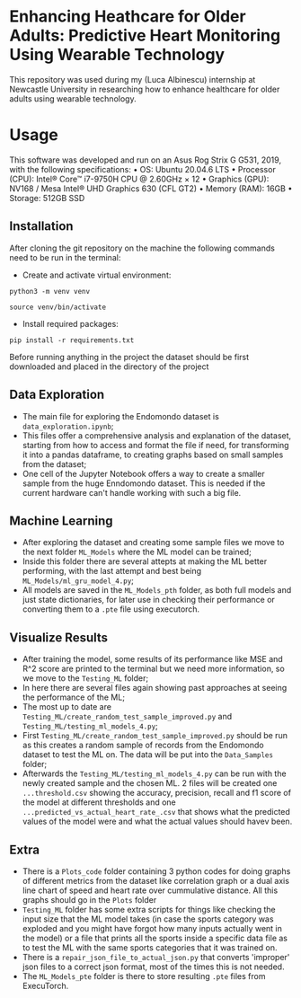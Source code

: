 # Enhancing Heathcare for Older Adults: Predictive Heart Monitoring Using Wearable Technology
This repository was used during my (Luca Albinescu) internship at Newcastle University in researching how to enhance healthcare for older adults using wearable technology.

# Usage
This software was developed and run on an Asus Rog Strix G G531, 2019, with the following specifications:
• OS: Ubuntu 20.04.6 LTS
• Processor (CPU): Intel® Core™ i7-9750H CPU @ 2.60GHz × 12
• Graphics (GPU): NV168 / Mesa Intel® UHD Graphics 630 (CFL GT2)
• Memory (RAM): 16GB
• Storage: 512GB SSD

## Installation
After cloning the git repository on the machine the following commands need to be run in the terminal:

- Create and activate virtual environment:
```
python3 -m venv venv 
```

```
source venv/bin/activate 
```

- Install required packages:
```
pip install -r requirements.txt
```

Before running anything in the project the dataset should be first downloaded and placed in the directory of the project
 
## Data Exploration
- The main file for exploring the Endomondo dataset is `data_exploration.ipynb`;
- This files offer a comprehensive analysis and explanation of the dataset, starting from how to access and format the file if need, for transforming it into a pandas dataframe, to creating graphs based on small samples from the dataset;
- One cell of the Jupyter Notebook offers a way to create a smaller sample from the huge Enndomondo dataset. This is needed if the current hardware can't handle working with such a big file.

## Machine Learning
- After exploring the dataset and creating some sample files we move to the next folder `ML_Models` where the ML model can be trained;
- Inside this folder there are several attepts at making the ML better performing, with the last attempt and best being `ML_Models/ml_gru_model_4.py`;
- All models are saved in the `ML_Models_pth` folder, as both full models and just state dictionaries, for later use in checking their performance or converting them to a `.pte` file using executorch.

## Visualize Results
- After training the model, some results of its performance like MSE and R^2 score are printed to the terminal but we need more information, so we move to the `Testing_ML` folder;
- In here there are several files again showing past approaches at seeing the performance of the ML;
- The most up to date are `Testing_ML/create_random_test_sample_improved.py` and `Testing_ML/testing_ml_models_4.py`;
- First `Testing_ML/create_random_test_sample_improved.py` should be run as this creates a random sample of records from the Endomondo dataset to test the ML on. The data will be put into the `Data_Samples` folder;
- Afterwards the `Testing_ML/testing_ml_models_4.py` can be run with the newly created sample and the chosen ML. 2 files will be created one `...threshold.csv` showing the accuracy, precision, recall and f1 score of the model at different thresholds and one `...predicted_vs_actual_heart_rate_.csv` that shows what the predicted values of the model were and what the actual values should havev been.

## Extra
- There is a `Plots_code` folder containing 3 python codes for doing graphs of different metrics from the dataset like correlation graph or a dual axis line chart of speed and heart rate over cummulative distance. All this graphs should go in the `Plots` folder
- `Testing_ML` folder has some extra scripts for things like checking the input size that the ML model takes (in case the sports category was exploded and you might have forgot how many inputs actually went in the model) or a file that prints all the sports inside a specific data file as to test the ML with the same sports categories that it was trained on.
- There is a `repair_json_file_to_actual_json.py` that converts 'improper' json files to a correct json format, most of the times this is not needed.
- The `ML_Models_pte` folder is there to store resulting `.pte` files from ExecuTorch.
